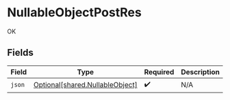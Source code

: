 # NullableObjectPostRes

OK


## Fields

| Field                                                                    | Type                                                                     | Required                                                                 | Description                                                              |
| ------------------------------------------------------------------------ | ------------------------------------------------------------------------ | ------------------------------------------------------------------------ | ------------------------------------------------------------------------ |
| `json`                                                                   | [Optional[shared.NullableObject]](../../models/shared/nullableobject.md) | :heavy_check_mark:                                                       | N/A                                                                      |